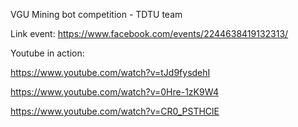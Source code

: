 VGU Mining bot competition - TDTU team

Link event: https://www.facebook.com/events/2244638419132313/

Youtube in action:

https://www.youtube.com/watch?v=tJd9fysdehI

https://www.youtube.com/watch?v=0Hre-1zK9W4

https://www.youtube.com/watch?v=CR0_PSTHClE
